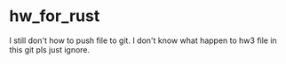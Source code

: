 ﻿# hw_for_rust
I still don't how to push file to git.
I don't know what happen to hw3 file in this git pls just ignore. 
